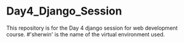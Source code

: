 # Day4_Django_Session
This repository is for the Day 4 django session for web development course.
#'sherwin' is the name of the virtual environment used.
